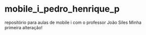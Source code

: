 # mobile_i_pedro_henrique_p
repositório para aulas de mobile i com o professor João Siles
Minha primeira alteração!